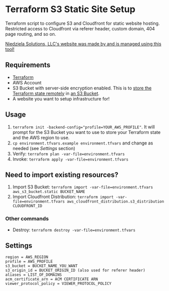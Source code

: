 # Terraform S3 Static Site Setup

Terraform script to configure S3 and Cloudfront for static website hosting. Restricted access to Cloudfront via referer header, custom domain, 404 page routing, and so on.

[Niedziela Solutions, LLC's website was made by and is managed using this tool!](https://www.niedzielasolutions.com)

## Requirements

- [Terraform](https://learn.hashicorp.com/terraform/getting-started/install)
- AWS Account
- S3 Bucket with server-side encryption enabled. This is to [store the Terraform state remotely](https://www.terraform.io/docs/language/state/remote.html) in [an S3 Bucket](https://www.terraform.io/docs/language/settings/backends/s3.html).
- A website you want to setup infrastructure for!

## Usage

1. `terraform init -backend-config="profile=YOUR_AWS_PROFILE"`. It will prompt for the S3 Bucket you want to use to store your Terraform state and the AWS region to use.
1. `cp environment.tfvars.example environment.tfvars` and change as needed (see _Settings_ section)
1. Verify: `terraform plan -var-file=environment.tfvars`
1. Invoke: `terraform apply -var-file=environment.tfvars`

## Need to import existing resources?

1. Import S3 Bucket: `terraform import -var-file=environment.tfvars aws_s3_bucket.static BUCKET_NAME`
1. Import Cloudfront Distribution: `terraform import -var-file=environment.tfvars aws_cloudfront_distribution.s3_distribution CLOUDFRONT_ID`

### Other commands

- Destroy: `terraform destroy -var-file=environment.tfvars`

## Settings

```
region = AWS_REGION
profile = AWS_PROFILE
s3_bucket = BUCKET_NAME_YOU_WANT
s3_origin_id = BUCKET_ORIGIN_ID (also used for referer header)
aliases = LIST_OF_DOMAINS
acm_certificate_arn = ACM CERTIFICATE ARN
viewer_protocol_policy = VIEWER_PROTOCOL_POLICY
```
